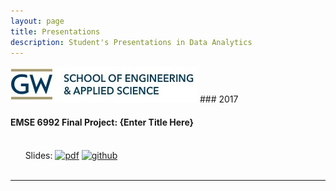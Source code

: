 ```yaml
---
layout: page
title: Presentations
description: Student's Presentations in Data Analytics
---
```


 <img src="seas.jpg" alt="seas" title="seas"/>
###  2017

#### EMSE 6992 Final Project: {Enter Title Here}
<br/>&nbsp; &nbsp; &nbsp; Slides:
[![pdf](icons16/pdf-icon.png)](https://www.biostat.wisc.edu/~kbroman/presentations/SGN2017/sgn2017.pdf)
[![github](icons16/github-icon.png)](https://github.com/kbroman/Talk_SGN2017)<br/>
&nbsp; &nbsp; &nbsp; 

---




